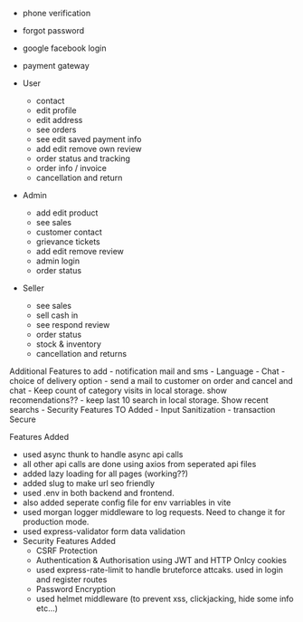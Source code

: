 

- phone verification
- forgot password
- google facebook login
- payment gateway

- User
    - contact
    - edit profile
    - edit address
    - see orders
    - see edit saved payment info 
    - add edit remove own review
    - order status and tracking
    - order info / invoice
    - cancellation and return

- Admin
    - add edit product
    - see sales
    - customer contact
    - grievance tickets
    - add edit remove review
    - admin login
    - order status

- Seller
    
    - see sales
    - sell cash in
    - see respond review
    - order status
    - stock & inventory
    - cancellation and returns

Additional Features to add
    - notification mail and sms
    - Language
    - Chat
    - choice of delivery option
    - send a mail to customer on order and cancel and chat
    - Keep count of category visits in local storage. show recomendations??
    - keep last 10 search in local storage. Show recent searchs
    - Security Features TO Added
        - Input Sanitization
        - transaction Secure
     



Features Added

- used async thunk to handle async api calls
- all other api calls are done using axios from seperated api files
- added lazy loading for all pages (working??)
- added slug to make url seo friendly
- used .env in both backend and frontend.
- also added seperate config file for env varriables in vite
- used morgan logger middleware to log requests. Need to change it for production mode.
- used express-validator form data validation
- Security Features Added
    - CSRF Protection
    - Authentication & Authorisation using JWT and HTTP Onlcy cookies
    - used express-rate-limit to handle bruteforce attcaks. used in login and register routes
    - Password Encryption 
    - used helmet middleware (to prevent xss, clickjacking, hide some info etc...)
    


